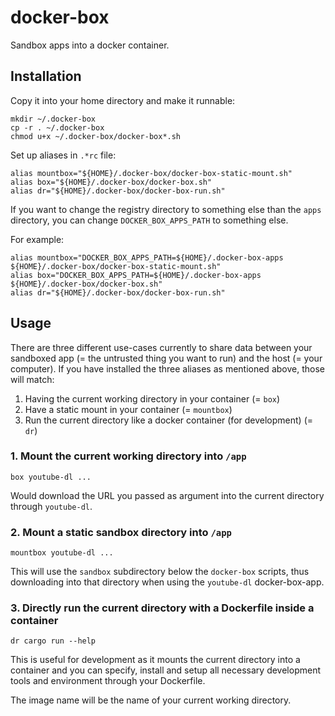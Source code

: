 # docker-box

Sandbox apps into a docker container.

## Installation

Copy it into your home directory and make it runnable:

```
mkdir ~/.docker-box
cp -r . ~/.docker-box
chmod u+x ~/.docker-box/docker-box*.sh
```

Set up aliases in `.*rc` file:

```
alias mountbox="${HOME}/.docker-box/docker-box-static-mount.sh"
alias box="${HOME}/.docker-box/docker-box.sh"
alias dr="${HOME}/.docker-box/docker-box-run.sh"
```

If you want to change the registry directory to something else than the `apps`
directory, you can change `DOCKER_BOX_APPS_PATH` to something else.

For example:

```
alias mountbox="DOCKER_BOX_APPS_PATH=${HOME}/.docker-box-apps ${HOME}/.docker-box/docker-box-static-mount.sh"
alias box="DOCKER_BOX_APPS_PATH=${HOME}/.docker-box-apps ${HOME}/.docker-box/docker-box.sh"
alias dr="${HOME}/.docker-box/docker-box-run.sh"
```

## Usage

There are three different use-cases currently to share data between your 
sandboxed app (= the untrusted thing you want to run) and the host (= your
computer). If you have installed the three aliases as mentioned above, those
will match:

1. Having the current working directory in your container (= `box`)
2. Have a static mount in your container (= `mountbox`)
3. Run the current directory like a docker container (for development) (= `dr`)

### 1. Mount the current working directory into `/app`

```
box youtube-dl ...
```

Would download the URL you passed as argument into the current directory 
through `youtube-dl`.

### 2. Mount a static sandbox directory into `/app`

```
mountbox youtube-dl ...
```

This will use the `sandbox` subdirectory below the `docker-box` scripts, thus
downloading into that directory when using the `youtube-dl` docker-box-app.

### 3. Directly run the current directory with a Dockerfile inside a container

```
dr cargo run --help
```

This is useful for development as it mounts the current directory into a 
container and you can specify, install and setup all necessary development 
tools and environment through your Dockerfile.

The image name will be the name of your current working directory.
